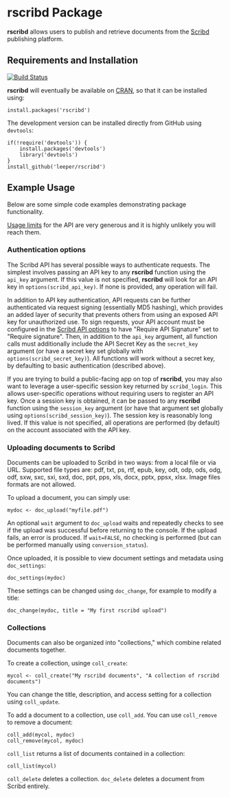 # rscribd Package #

**rscribd** allows users to publish and retrieve documents from the [Scribd](http://www.scribd.com/) publishing platform.

## Requirements and Installation ##

[![Build Status](https://travis-ci.org/leeper/rscribd.png?branch=master)](https://travis-ci.org/leeper/rscribd)

**rscribd** will eventually be available on [CRAN](http://cran.r-project.org/web/packages/rscribd/index.html), so that it can be installed using:

```
install.packages('rscribd')
```

The development version can be installed directly from GitHub using `devtools`:

```
if(!require('devtools')) {
    install.packages('devtools')
    library('devtools')
}
install_github('leeper/rscribd')
```

## Example Usage ##

Below are some simple code examples demonstrating package functionality.

[Usage limits](http://www.scribd.com/developers/platform#limits) for the API are very generous and it is highly unlikely you will reach them.

### Authentication options ###

The Scribd API has several possible ways to authenticate requests. The simplest involves passing an API key to any **rscribd** function using the `api_key` argument. If this value is not specified, **rscribd** will look for an API key in `options(scribd_api_key)`. If none is provided, any operation will fail.

In addition to API key authentication, API requests can be further authenticated via request signing (essentially MD5 hashing), which provides an added layer of security that prevents others from using an exposed API key for unauthorized use. To sign requests, your API account must be configured in the [Scribd API options](http://www.scribd.com/account-settings/api) to have "Require API Signature" set to "Require signature". Then, in addition to the `api_key` argument, all function calls must additionally include the API Secret Key as the `secret_key` argument (or have a secret key set globally with `options(scribd_secret_key)`). All functions will work without a secret key, by defaulting to basic authentication (described above).

If you are trying to build a public-facing app on top of **rscribd**, you may also want to leverage a user-specific session key returned by `scribd_login`. This allows user-specific operations without requiring users to register an API key. Once a session key is obtained, it can be passed to any **rscribd** function using the `session_key` argument (or have that argument set globally using `options(scribd_session_key)`). The session key is reasonably long lived. If this value is not specified, all operations are performed (by default) on the account associated with the API key.

### Uploading documents to Scribd ###

Documents can be uploaded to Scribd in two ways: from a local file or via URL. Supported file types are: pdf, txt, ps, rtf, epub, key, odt, odp, ods, odg, odf, sxw, sxc, sxi, sxd, doc, ppt, pps, xls, docx, pptx, ppsx, xlsx. Image files formats are not allowed.

To upload a document, you can simply use:

```
mydoc <- doc_upload("myfile.pdf")
```

An optional `wait` argument to `doc_upload` waits and repeatedly checks to see if the upload was successful before returning to the console. If the upload fails, an error is produced. If `wait=FALSE`, no checking is performed (but can be performed manually using `conversion_status`).

Once uploaded, it is possible to view document settings and metadata using `doc_settings`:

```
doc_settings(mydoc)
```

These settings can be changed using `doc_change`, for example to modify a title:

```
doc_change(mydoc, title = "My first rscribd upload")
```

### Collections ###

Documents can also be organized into "collections," which combine related documents together.

To create a collection, usinge `coll_create`:

```
mycol <- coll_create("My rscribd documents", "A collection of rscribd documents")
```

You can change the title, description, and access setting for a collection using `coll_update`.

To add a document to a collection, use `coll_add`. You can use `coll_remove` to remove a document:

```
coll_add(mycol, mydoc)
coll_remove(mycol, mydoc)
```

`coll_list` returns a list of documents contained in a collection:

```
coll_list(mycol)
```

`coll_delete` deletes a collection. `doc_delete` deletes a document from Scribd entirely.
